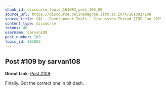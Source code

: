 ```yaml
---
chunk_id: discourse_topic_161083_post_109_00
source_url: https://discourse.onlinedegree.iitm.ac.in/t/161083/109
source_title: GA1 - Development Tools - Discussion Thread [TDS Jan 2025]
content_type: discourse
tokens: 46
username: sarvan108
post_number: 109
topic_id: 161083
---
```


## Post #109 by sarvan108

**Direct Link**: [Post #109](https://discourse.onlinedegree.iitm.ac.in/t/161083/109)

Finally. Got the correct one in bit dash.
